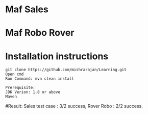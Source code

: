 # Maf Sales 
# Maf Robo Rover 

# Installation instructions
```
git clone https://github.com/mishrarajan/Learning.git
Open cmd 
Run Command: mvn clean install

Prerequisite:
JDK Verion: 1.8 or above
Maven
```
#Result: Sales test case : 3/2 success, Rover Robo : 2/2 success.